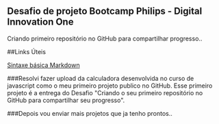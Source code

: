 ## Desafio de projeto Bootcamp Philips - Digital Innovation One

Criando primeiro repositório no GitHub para compartilhar progresso..

##Links Úteis

[Sintaxe básica Markdown](https://www.markdownguide.org/basic-syntax/)


###Resolvi fazer upload da calculadora desenvolvida no curso de javascript como o meu primeiro projeto publico no GitHub. Esse primeiro projeto é a entrega do Desafio "Criando o seu primeiro repositório no GitHub para compartilhar seu progresso".

###Depois vou enviar mais projetos que ja tenho prontos.. 